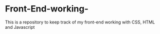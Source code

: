 # Front-End-working-
This is a repository to keep track of my front-end working with CSS, HTML and Javascript 

